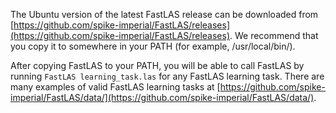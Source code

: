 The Ubuntu version of the latest FastLAS release can be downloaded from
[https://github.com/spike-imperial/FastLAS/releases](https://github.com/spike-imperial/FastLAS/releases).
We recommend that you copy it to somewhere in your PATH (for example,
/usr/local/bin/).

After copying FastLAS to your PATH, you will be able to call FastLAS by
running `FastLAS learning_task.las` for any FastLAS learning task. There
are many examples of valid FastLAS learning tasks at
[https://github.com/spike-imperial/FastLAS/data/](https://github.com/spike-imperial/FastLAS/data/).
